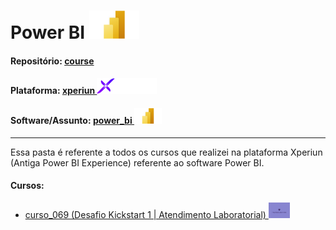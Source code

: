# Power BI   <img src="../../0-outros/logos/software/microsoft_powerbi.png" alt="power_bi" width="auto" height="45">

#### Repositório: [course](../../)
#### Plataforma: <a href="../">xperiun   <img src="../../0-outros/logos/plataforma/xperiun.png" alt="xperiun" width="auto" height="25"></a>
#### Software/Assunto: <a href="./">power_bi   <img src="../../0-outros/logos/software/microsoft_powerbi.png" alt="power_bi" width="auto" height="25"></a>

---

Essa pasta é referente a todos os cursos que realizei na plataforma Xperiun (Antiga Power BI Experience) referente ao software Power BI.

#### Cursos:
- <a href="./curso_069">curso_069 (Desafio Kickstart 1  | Atendimento Laboratorial)   <img src="./curso_069/img/logo_01.png" alt="curso_069" width="auto" height="25"></a>